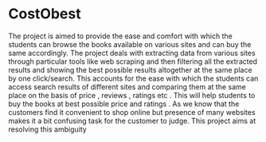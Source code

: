 # CostObest
The project is aimed to provide the ease and comfort with which the students can browse the books available on various sites and can buy the same accordingly. The project deals with extracting data from various sites through particular tools like web scraping and then filtering all the extracted results and showing the best possible results altogether at the same place by one click/search. This accounts for the ease with which the students can access search results of different sites and comparing them at the same place on the basis of price , reviews , ratings etc . This will help students to buy the books at best possible price and ratings . As we know that the customers find it convenient to shop online but presence of many websites makes it a bit confusing task for the customer to judge. This project aims at resolving this ambiguity

